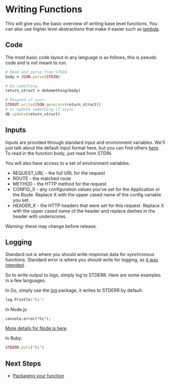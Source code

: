 # Writing Functions

This will give you the basic overview of writing base level functions. You can also use higher level 
abstractions that make it easier such as [lambda](lambda/README.md).

## Code

The most basic code layout in any language is as follows, this is pseudo code and is not meant to run.

```ruby
# Read and parse from STDIN
body = JSON.parse(STDIN)

# Do something
return_struct = doSomething(body)

# Respond if sync: 
STDOUT.write(JSON.generate(return_struct))
# or update something if async
db.update(return_struct)
```

## Inputs

Inputs are provided through standard input and environment variables. We'll just talk about the default input format here, but you can find others [here](function-format.md). 
To read in the function body, just read from STDIN. 

You will also have access to a set of environment variables. 

* REQUEST_URL - the full URL for the request
* ROUTE - the matched route
* METHOD - the HTTP method for the request
* CONFIG_X - any configuration values you've set for the Application or the Route. Replace X with the upper cased name of the config variable you set. 
* HEADER_X - the HTTP headers that were set for this request. Replace X with the upper cased name of the header and replace dashes in the header with underscores. 

Warning: these may change before release.

## Logging

Standard out is where you should write response data for synchronous functions. Standard error 
is where you should write for logging, as [it was intended](http://www.jstorimer.com/blogs/workingwithcode/7766119-when-to-use-stderr-instead-of-stdout). 

So to write output to logs, simply log to STDERR. Here are some examples in a few languages. 

In Go, simply use the [log](https://golang.org/pkg/log/) package, it writes to STDERR by default. 

```go
log.Println("hi")
```

In Node.js:

```node
console.error("hi");
```

[More details for Node.js here](http://stackoverflow.com/a/27576486/105562).

In Ruby:

```ruby
STDERR.puts("hi")
```

## Next Steps

* [Packaging your function](packaging.md)

